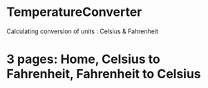 # TemperatureConverter
Calculating conversion of units : Celsius &amp; Fahrenheit
# 3 pages: Home, Celsius to Fahrenheit, Fahrenheit to Celsius 